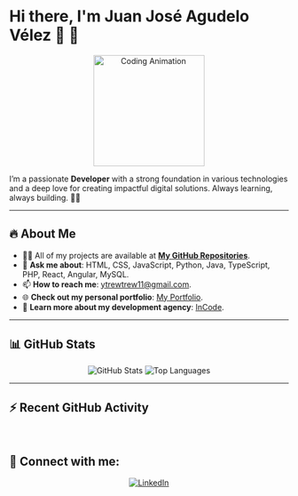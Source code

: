 # Hi there, I'm **Juan José Agudelo Vélez** 👋 🚀

<p align="center">
    <img src="https://media.giphy.com/media/HscDLzkO8EOTmgkhQP/giphy.gif?cid=ecf05e47nrcfbk1c8zrea32cru3fj5qym1qkgvh59efy29ki&ep=v1_gifs_search&rid=giphy.gif&ct=g" alt="Coding Animation" width="200"/>
</p>

I’m a passionate **Developer** with a strong foundation in various technologies and a deep love for creating impactful digital solutions. Always learning, always building. 🧑‍💻

---

## 🔥 About Me
- 👨‍💻 All of my projects are available at **[My GitHub Repositories](https://github.com/Josefo22)**.
- 💬 **Ask me about**: HTML, CSS, JavaScript, Python, Java, TypeScript, PHP, React, Angular, MySQL.
- 📫 **How to reach me**: [ytrewtrew11@gmail.com](mailto:Josefovelez22@gmail.com).
- 🌐 **Check out my personal portfolio**: [My Portfolio](https://pastuporta-170224.vercel.app/#).
- 💼 **Learn more about my development agency**: [InCode](https://incode-three.vercel.app/index.html).

---

## 📊 GitHub Stats
<p align="center">
    <img src="https://github-readme-stats.vercel.app/api?username=Josefo22&show_icons=true&theme=radical" alt="GitHub Stats" />
    <img src="https://github-readme-stats.vercel.app/api/top-langs/?username=Josefo22&layout=compact&theme=radical" alt="Top Languages" />
</p>

---
## ⚡ Recent GitHub Activity
<!--START_SECTION:activity-->
<!--END_SECTION:activity-->

<p align="center">
<br clear="both">

</p>


## 🔗 Connect with me:
<p align="center">
    <a href="https://www.linkedin.com/in/juan-jos%C3%A9-agudelo-v%C3%A9lez-38a216271/">
        <img src="https://img.shields.io/badge/LinkedIn-0077B5?style=for-the-badge&logo=linkedin&logoColor=white" alt="LinkedIn" />
    </a>
</p>
